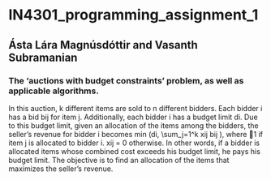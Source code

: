 # IN4301_programming_assignment_1

## Ásta Lára Magnúsdóttir and Vasanth Subramanian

### The ‘auctions with budget constraints’ problem, as well as applicable algorithms. 
In this auction, k different items are sold to n different bidders. Each bidder i has a bid bij for item j. Additionally, each bidder i has a budget limit di. Due to this budget limit, given an allocation of the items among the bidders, the seller’s revenue for bidder i becomes min (di, \sum_j=1^k xij bij ), where
􏰝1 if item j is allocated to bidder i. xij = 0 otherwise.
In other words, if a bidder is allocated items whose combined cost exceeds his budget limit, he pays his budget limit. The objective is to find an allocation of the items that maximizes the seller’s revenue.
